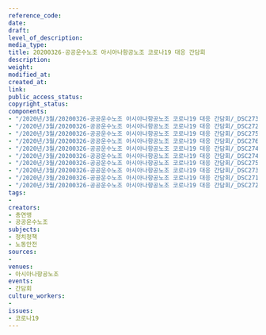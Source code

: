 ```yaml
---
reference_code: 
date: 
draft: 
level_of_description: 
media_type: 
title: 20200326-공공운수노조 아시아나항공노조 코로나19 대응 간담회
description: 
weight: 
modified_at: 
created_at: 
link: 
public_access_status: 
copyright_status: 
components:
- "/2020년/3월/20200326-공공운수노조 아시아나항공노조 코로나19 대응 간담회/_DSC2737.jpg"
- "/2020년/3월/20200326-공공운수노조 아시아나항공노조 코로나19 대응 간담회/_DSC2728.jpg"
- "/2020년/3월/20200326-공공운수노조 아시아나항공노조 코로나19 대응 간담회/_DSC2757.jpg"
- "/2020년/3월/20200326-공공운수노조 아시아나항공노조 코로나19 대응 간담회/_DSC2761.jpg"
- "/2020년/3월/20200326-공공운수노조 아시아나항공노조 코로나19 대응 간담회/_DSC2749.jpg"
- "/2020년/3월/20200326-공공운수노조 아시아나항공노조 코로나19 대응 간담회/_DSC2745.jpg"
- "/2020년/3월/20200326-공공운수노조 아시아나항공노조 코로나19 대응 간담회/_DSC2753.jpg"
- "/2020년/3월/20200326-공공운수노조 아시아나항공노조 코로나19 대응 간담회/_DSC2735.jpg"
- "/2020년/3월/20200326-공공운수노조 아시아나항공노조 코로나19 대응 간담회/_DSC2712.jpg"
- "/2020년/3월/20200326-공공운수노조 아시아나항공노조 코로나19 대응 간담회/_DSC2722.jpg"
tags:
- 
creators:
- 총연맹
- 공공운수노조
subjects:
- 정치정책
- 노동안전
sources:
- 
venues:
- 아시아나항공노조
events:
- 간담회
culture_workers:
- 
issues:
- 코로나19
---
```

